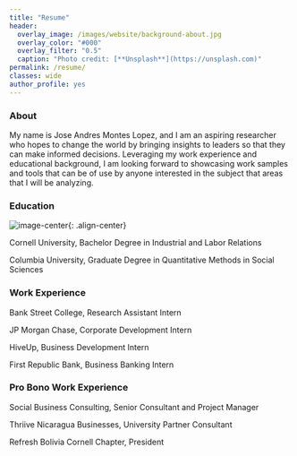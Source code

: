 ```yaml
---
title: "Resume"
header:
  overlay_image: /images/website/background-about.jpg
  overlay_color: "#000"
  overlay_filter: "0.5"
  caption: "Photo credit: [**Unsplash**](https://unsplash.com)"
permalink: /resume/
classes: wide
author_profile: yes
---
```


### About

My name is Jose Andres Montes Lopez, and I am an aspiring researcher who hopes to change the world by bringing insights to leaders so that they can make informed decisions. Leveraging my work experience and educational background, I am looking forward to showcasing work samples and tools that can be of use by anyone interested in the subject that areas that I will be analyzing.

### Education

![image-center](/images/website/cornell.jpg){: .align-center}

Cornell University, Bachelor Degree in Industrial and Labor Relations

Columbia University, Graduate Degree in Quantitative Methods in Social Sciences

### Work Experience

Bank Street College, Research Assistant Intern

JP Morgan Chase, Corporate Development Intern

HiveUp, Business Development Intern

First Republic Bank, Business Banking Intern

### Pro Bono Work Experience

Social Business Consulting, Senior Consultant and Project Manager

Thriive Nicaragua Businesses, University Partner Consultant

Refresh Bolivia Cornell Chapter, President